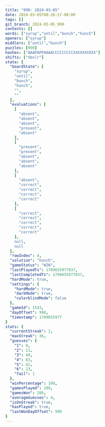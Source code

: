 ```yaml
---
title: "990: 2024-03-05"
date: 2024-03-05T08:26:17-08:00
tags: []
git_branch: 2024-03-05_990
contests: []
words: ["syrup","until","bunch","hunch"]
openers: ["syrup"]
middlers: ["until","bunch"]
puzzles: [990]
hashes: ["AAAPAPPAAAACCCCCCCCCXXXXXXXXXX"]
shifts: ["nbvlr"]
state: {
  "boardState": [
    "syrup",
    "until",
    "bunch",
    "hunch",
    "",
    ""
  ],
  "evaluations": [
    [
      "absent",
      "absent",
      "absent",
      "present",
      "absent"
    ],
    [
      "present",
      "present",
      "absent",
      "absent",
      "absent"
    ],
    [
      "absent",
      "correct",
      "correct",
      "correct",
      "correct"
    ],
    [
      "correct",
      "correct",
      "correct",
      "correct",
      "correct"
    ],
    null,
    null
  ],
  "rowIndex": 4,
  "solution": "hunch",
  "gameStatus": "WIN",
  "lastPlayedTs": 1709655977037,
  "lastCompletedTs": 1709655977037,
  "hardMode": true,
  "settings": {
    "hardMode": true,
    "darkMode": true,
    "colorblindMode": false
  },
  "gameId": 1543,
  "dayOffset": 990,
  "timestamp": 1709655977
}
stats: {
  "currentStreak": 2,
  "maxStreak": 36,
  "guesses": {
    "1": 0,
    "2": 11,
    "3": 49,
    "4": 83,
    "5": 42,
    "6": 23,
    "fail": 1
  },
  "winPercentage": 100,
  "gamesPlayed": 209,
  "gamesWon": 208,
  "averageGuesses": 4,
  "isOnStreak": true,
  "hasPlayed": true,
  "lastWonDayOffset": 990
}
---
```

<!-- more -->

